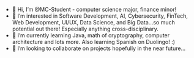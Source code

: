 - 👋 Hi, I’m @MC-Student - computer science major, finance minor!
- 👀 I’m interested in Software Development, AI, Cybersecurity, FinTech, Web Development, UI/UX, Data Science, and Big Data...so much potential out there! Especially anything cross-disciplinary.
- 🌱 I’m currently learning Java, math of cryptography, computer architecture and lots more. Also learning Spanish on Duolingo! :)
- 💞️ I’m looking to collaborate on projects hopefully in the near future...

<!---
MC-Student/MC-Student is a ✨ special ✨ repository because its `README.md` (this file) appears on your GitHub profile.
You can click the Preview link to take a look at your changes.
--->

